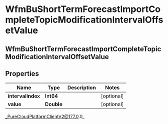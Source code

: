 # WfmBuShortTermForecastImportCompleteTopicModificationIntervalOffsetValue

## WfmBuShortTermForecastImportCompleteTopicModificationIntervalOffsetValue

## Properties

|Name | Type | Description | Notes|
|------------ | ------------- | ------------- | -------------|
| **intervalIndex** | **Int64** |  | [optional] |
| **value** | **Double** |  | [optional] |



_PureCloudPlatformClientV2@177.0.0_
